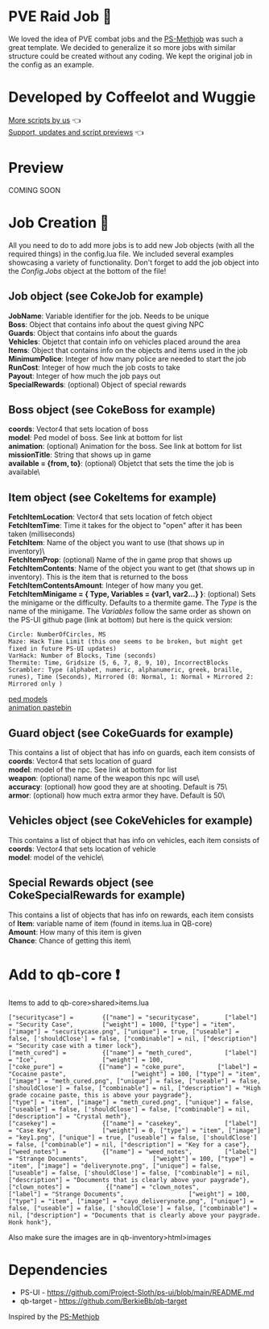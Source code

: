 # PVE Raid Job 🔫

We loved the idea of PVE combat jobs and the [PS-Methjob](https://github.com/iplocator/ps-methrun) was such a great template. We decided to generalize it so more jobs with similar structure could be created without any coding. We kept the original job in the config as an example. 

# Developed by Coffeelot and Wuggie
[More scripts by us](https://github.com/stars/Coffeelot/lists/cw-scripts)  👈\
[Support, updates and script previews](https://discord.gg/FJY4mtjaKr) 👈

# Preview 

COMING SOON

# Job Creation 🔧
All you need to do to add more jobs is to add new Job objects (with all the required things) in the config.lua file. We included several examples showcasing a variety of functionality. Don't forget to add the job object into the *Config.Jobs* object at the bottom of the file! 
## Job object (see CokeJob for example)
**JobName**: Variable identifier for the job. Needs to be unique\
**Boss**: Object that contains info about the quest giving NPC\
**Guards**: Object that contains info about the guards\
**Vehicles**: Objetct that contain info on vehicles placed around the area\
**Items**: Object that contains info on the objects and items used in the job\
**MinimumPolice**: Integer of how many police are needed to start the job\
**RunCost**: Integer of how much the job costs to take\
**Payout**: Integer of how much the job pays out\
**SpecialRewards**: (optional) Object of special rewards

## Boss object (see CokeBoss for example)
**coords**: Vector4 that sets location of boss\
**model**: Ped model of boss. See link at bottom for list\
**animation**: (optional) Animation for the boss. See link at bottom for list\
**missionTitle**: String that shows up in game\
**available = {from, to}**: (optional) Objetct that sets the time the job is available\

## Item object (see CokeItems for example)
**FetchItemLocation**: Vector4 that sets location of fetch object\
**FetchItemTime**: Time it takes for the object to "open" after it has been taken (milliseconds)\
**FetchItem**: Name of the object you want to use (that shows up in inventory)\  
**FetchItemProp**: (optional) Name of the in game prop that shows up\
**FetchItemContents**: Name of the object you want to get (that shows up in inventory). This is the item that is returned to the boss\
**FetchItemContentsAmount**: Integer of how many you get.\
**FetchItemMinigame = { Type, Variables = {var1, var2...} }**: (optional) Sets the minigame or the difficulty. Defaults to a thermite game. The *Type* is the name of the minigame. The *Variables* follow the same order as shown on the PS-UI github page (link at bottom) but here is the quick version:

```
Circle: NumberOfCircles, MS
Maze: Hack Time Limit (this one seems to be broken, but might get fixed in future PS-UI updates)
VarHack: Number of Blocks, Time (seconds)
Thermite: Time, Gridsize (5, 6, 7, 8, 9, 10), IncorrectBlocks
Scrambler: Type (alphabet, numeric, alphanumeric, greek, braille, runes), Time (Seconds), Mirrored (0: Normal, 1: Normal + Mirrored 2: Mirrored only )
``` 

[ped models](https://docs.fivem.net/docs/game-references/ped-models/#scenario-male)\
[animation pastebin](https://pastebin.com/6mrYTdQv)

## Guard object (see CokeGuards for example) 
This contains a list of object that has info on guards, each item consists of
**coords**:  Vector4 that sets location of guard\
**model**: model of the npc. See link at bottom for list\
**weapon**: (optional) name of the weapon this npc will use\  
**accuracy**: (optional) how good they are at shooting. Default is 75\  
**armor**: (optional) how much extra armor they have. Default is 50\  

## Vehicles object (see CokeVehicles for example)
This contains a list of object that has info on vehicles, each item consists of
**coords**:  Vector4 that sets location of vehicle\
**model**: model of the vehicle\

## Special Rewards object (see CokeSpecialRewards for example)
This contains a list of objects that has info on rewards, each item consists of
**Item**:  variable name of  item (found in items.lua in QB-core)\
**Amount**: How many of this item is given\
**Chance**: Chance of getting this item\

# Add to qb-core ❗
Items to add to qb-core>shared>items.lua 
```
["securitycase"] =        {["name"] = "securitycase",       ["label"] = "Security Case",        ["weight"] = 1000, ["type"] = "item", ["image"] = "securitycase.png", ["unique"] = true, ["useable"] = false, ['shouldClose'] = false, ["combinable"] = nil, ["description"] = "Security case with a timer lock"},
["meth_cured"] =          {["name"] = "meth_cured",         ["label"] = "Ice",                  ["weight"] = 100, 
["coke_pure"] =          {["name"] = "coke_pure",         ["label"] = "Cocaine paste",                  ["weight"] = 100, ["type"] = "item", ["image"] = "meth_cured.png", ["unique"] = false, ["useable"] = false, ['shouldClose'] = false, ["combinable"] = nil, ["description"] = "High grade cocaine paste, this is above your paygrade"},
["type"] = "item", ["image"] = "meth_cured.png", ["unique"] = false, ["useable"] = false, ['shouldClose'] = false, ["combinable"] = nil, ["description"] = "Crystal meth"},
["casekey"] =             {["name"] = "casekey",            ["label"] = "Case Key",             ["weight"] = 0, ["type"] = "item", ["image"] = "key1.png", ["unique"] = true, ["useable"] = false, ['shouldClose'] = false, ["combinable"] = nil, ["description"] = "Key for a case"},
["weed_notes"] =          {["name"] = "weed_notes",         ["label"] = "Strange Documents",                  ["weight"] = 100, ["type"] = "item", ["image"] = "deliverynote.png", ["unique"] = false, ["useable"] = false, ['shouldClose'] = false, ["combinable"] = nil, ["description"] = "Documents that is clearly above your paygrade"},
["clown_notes"] =          {["name"] = "clown_notes",         ["label"] = "Strange Documents",                  ["weight"] = 100, ["type"] = "item", ["image"] = "cayo_deliverynote.png", ["unique"] = false, ["useable"] = false, ['shouldClose'] = false, ["combinable"] = nil, ["description"] = "Documents that is clearly above your paygrade. Honk honk"},

```

Also make sure the images are in qb-inventory>html>images


# Dependencies
* PS-UI - https://github.com/Project-Sloth/ps-ui/blob/main/README.md
* qb-target - https://github.com/BerkieBb/qb-target

Inspired by the [PS-Methjob](https://github.com/iplocator/ps-methrun)
